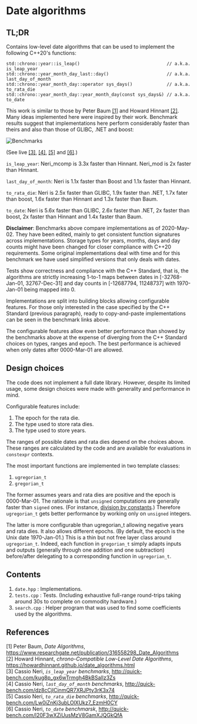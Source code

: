 # Date algorithms

## TL;DR

Contains low-level date algorithms that can be used to implement the following C++20's functions:

    std::chrono::year::is_leap()                                 // a.k.a. is_leap_year
    std::chrono::year_month_day_last::day()                      // a.k.a. last_day_of_month
    std::chrono::year_month_day::operator sys_days()             // a.k.a. to_rata_die
    std::chrono::year_month_day::year_month_day(const sys_days&) // a.k.a. to_date

This work is similar to those by Peter Baum [[1]](#baum) and Howard Hinnant [[2]](#hinnant).
Many ideas implemented here were inspired by their work. Benchmark results suggest that
implementations here perform considerably faster than theirs and also than those of GLIBC, .NET and
boost:

![Benchmarks](https://github.com/cassioneri/dates/blob/master/benchmarks/benchmarks.png)

(See live [[3]](http://quick-bench.com/kug8p_gx6wTrmgh4BkBSalIz3Zs),
[[4]](http://quick-bench.com/dz8cCjlCinmQR7XRJPty3rK3x74),
[[5]](http://quick-bench.com/Lw0iZnKj3ubLOlXUkz7_EzmH0CY) and
[[6]](http://quick-bench.com/l20F3wXZiUusMzV8GamXJQGkQfA).)

`is_leap_year`: Neri_mcomp is 3.3x faster than Hinnant. Neri_mod is 2x faster than Hinnant.

`last_day_of_month`: Neri is 1.1x faster than Boost and 1.1x faster than Hinnant.

`to_rata_die`: Neri is 2.5x faster than GLIBC, 1.9x faster than .NET, 1.7x fater than boost, 1.6x
faster than Hinnant and 1.3x faster than Baum.

`to_date`: Neri is 5.6x faster than GLIBC, 2.6x faster than .NET, 2x faster than boost, 2x faster
than Hinnant and 1.4x faster than Baum.

**Disclaimer**: Benchmarks above compare implementations as of 2020-May-02. They have been edited,
mainly to get consistent function signatures across implementations. Storage types for years,
months, days and day counts might have been changed for closer compliance with C++20 requirements.
Some original implementations deal with time and for this benchmark we have used simplified versions
that only deals with dates.

Tests show correctness and compliance with the C++ Standard, that is, the algorithms are strictly
increasing 1-to-1 maps between dates in [-32768-Jan-01, 32767-Dec-31] and day counts in [-12687794,
11248737] with 1970-Jan-01 being mapped into 0.

Implementations are split into building blocks allowing configurable features. For those only
interested in the case specified by the C++ Standard (previous paragraph), ready to copy-and-paste
implementations can be seen in the benchmark links above.

The configurable features allow even better performance than showed by the benchmarks above at the
expense of diverging from the C++ Standard choices on types, ranges and epoch. The best performance
is achieved when only dates after 0000-Mar-01 are allowed.

## Design choices

The code does not implement a full date library. However, despite its limited usage, some design
choices were made with generality and performance in mind.

Configurable features include:

1. The epoch for the rata die.
2. The type used to store rata dies.
3. The type used to store years.

The ranges of possible dates and rata dies depend on the choices above. These ranges are calculated
by the code and are available for evaluations in `constexpr` contexts.

The most important functions are implemented in two template classes:

1. `ugregorian_t`
2. `gregorian_t`

The former assumes years and rata dies are positive and the epoch is 0000-Mar-01. The rationale is
that `unsigned` computations are generally faster than `signed` ones. (For instance, [division by
constants](https://godbolt.org/z/4JxB4J).) Therefore `ugregorian_t` gets better performance by
working only on `unsigned` integers.

The latter is more configurable than ugregorian_t allowing negative years and rata dies. It also
allows different epochs. (By default, the epoch is the Unix date 1970-Jan-01.) This is a thin but
not free layer class around `ugregorian_t`. Indeed, each function in `gregorian_t` simply adapts
inputs and outputs (generally through one addition and one subtraction) before/after delegating to a
corresponding function in `ugregorian_t`.

## Contents

1. `date.hpp`   : Implementations.
2. `tests.cpp`  : Tests. (Including exhaustive full-range round-trips taking around 30s to complete
on commodity hardware.)
3. `search.cpp` : Helper program that was used to find some coefficients used by the algorithms.

## References

[1] <span id="baum"> Peter Baum, *Date Algorithms*,
  https://www.researchgate.net/publication/316558298_Date_Algorithms <br>
[2] <span id="hinnant"> Howard Hinnant, *chrono-Compatible Low-Level Date Algorithms*,
  https://howardhinnant.github.io/date_algorithms.html <br>
[3] <span id="is_leap_year"> Cassio Neri, *`is_leap_year` benchmarks*,
  http://quick-bench.com/kug8p_gx6wTrmgh4BkBSalIz3Zs <br>
[4] <span id="last_day_of_month"> Cassio Neri, *`last_day_of_month` benchmarks*,
  http://quick-bench.com/dz8cCjlCinmQR7XRJPty3rK3x74 <br>
[5] <span id="to_rata_die"> Cassio Neri, *`to_rata_die` benchmarks*,
  http://quick-bench.com/Lw0iZnKj3ubLOlXUkz7_EzmH0CY <br>
[6] <span id="to_date"> Cassio Neri, *`to_date` benchmarsk*,
  http://quick-bench.com/l20F3wXZiUusMzV8GamXJQGkQfA <br>
